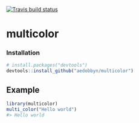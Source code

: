 [![Travis build
status](https://travis-ci.org/aedobbyn/multicolor.svg?branch=master)](https://travis-ci.org/aedobbyn/multicolor)

multicolor
==========

### Installation

``` r
# install.packages("devtools")
devtools::install_github("aedobbyn/multicolor")
```

Example
-------

``` r
library(multicolor)
multi_color("Hello world")
#> Hello world
```

